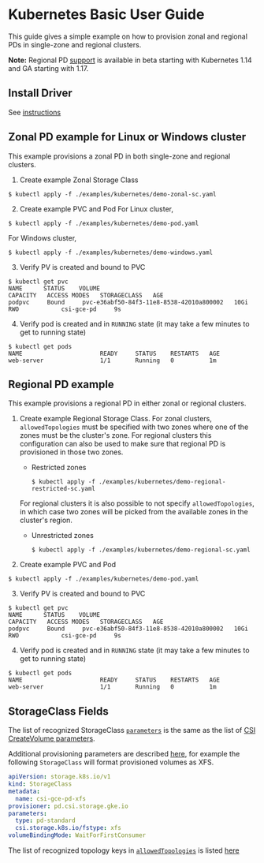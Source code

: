 # Kubernetes Basic User Guide
This guide gives a simple example on how to provision zonal and regional PDs in single-zone and regional clusters.

**Note:** Regional PD [support](https://kubernetes-csi.github.io/docs/topology.html) is available in beta starting with
Kubernetes 1.14 and GA starting with 1.17.

## Install Driver

See [instructions](driver-install.md)

## Zonal PD example for Linux or Windows cluster
This example provisions a zonal PD in both single-zone and regional clusters.

1. Create example Zonal Storage Class
```
$ kubectl apply -f ./examples/kubernetes/demo-zonal-sc.yaml
```

2. Create example PVC and Pod
For Linux cluster,
```
$ kubectl apply -f ./examples/kubernetes/demo-pod.yaml
```

For Windows cluster,
```
$ kubectl apply -f ./examples/kubernetes/demo-windows.yaml
```

3. Verify PV is created and bound to PVC
```
$ kubectl get pvc
NAME      STATUS    VOLUME                                     CAPACITY   ACCESS MODES   STORAGECLASS   AGE
podpvc     Bound     pvc-e36abf50-84f3-11e8-8538-42010a800002   10Gi       RWO            csi-gce-pd     9s
```

4. Verify pod is created and in `RUNNING` state (it may take a few minutes to get to running state)
```
$ kubectl get pods
NAME                      READY     STATUS    RESTARTS   AGE
web-server                1/1       Running   0          1m
```

## Regional PD example

This example provisions a regional PD in either zonal or regional clusters.

1. Create example Regional Storage Class. For zonal clusters, `allowedTopologies` must be specified with two zones where one of the zones must be the cluster's zone. For regional clusters this configuration can also be used to make sure that regional PD is provisioned in those two zones.

    * Restricted zones
      ```
      $ kubectl apply -f ./examples/kubernetes/demo-regional-restricted-sc.yaml
      ```

    For regional clusters it is also possible to not specify `allowedTopologies`, in which case two zones will be picked from the available zones in the cluster's region.

    * Unrestricted zones
      ```
      $ kubectl apply -f ./examples/kubernetes/demo-regional-sc.yaml
      ```

2. Create example PVC and Pod
```
$ kubectl apply -f ./examples/kubernetes/demo-pod.yaml
```

3. Verify PV is created and bound to PVC
```
$ kubectl get pvc
NAME      STATUS    VOLUME                                     CAPACITY   ACCESS MODES   STORAGECLASS   AGE
podpvc     Bound     pvc-e36abf50-84f3-11e8-8538-42010a800002   10Gi       RWO            csi-gce-pd     9s
```

4. Verify pod is created and in `RUNNING` state (it may take a few minutes to get to running state)
```
$ kubectl get pods
NAME                      READY     STATUS    RESTARTS   AGE
web-server                1/1       Running   0          1m
```

## StorageClass Fields

The list of recognized StorageClass [`parameters`](https://kubernetes.io/docs/concepts/storage/storage-classes/#parameters) is the same as the list of [CSI CreateVolume parameters](../../../README.md#createvolume-parameters).

Additional provisioning parameters are described
[here](https://kubernetes-csi.github.io/docs/external-provisioner.html), for
example the following `StorageClass` will format provisioned volumes as XFS.

```yaml
apiVersion: storage.k8s.io/v1
kind: StorageClass
metadata:
  name: csi-gce-pd-xfs
provisioner: pd.csi.storage.gke.io
parameters:
  type: pd-standard
  csi.storage.k8s.io/fstype: xfs
volumeBindingMode: WaitForFirstConsumer
```

The list of recognized topology keys in [`allowedTopologies`](https://kubernetes.io/docs/concepts/storage/storage-classes/#allowed-topologies) is listed [here](../../../README.md#topology)
